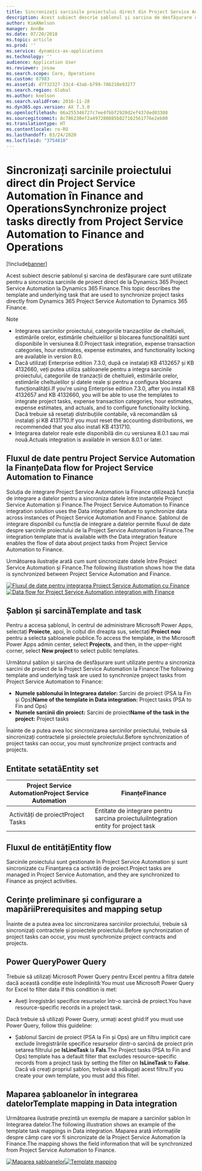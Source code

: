 ```yaml
---
title: Sincronizați sarcinile proiectului direct din Project Service Automation în Finance and Operations
description: Acest subiect descrie șablonul și sarcina de desfășurare care sunt utilizate pentru a sincroniza sarcinile de proiect direct de la Microsoft Dynamics 365 Project Service Automation la Dynamics 365 Finance.
author: KimANelson
manager: AnnBe
ms.date: 07/20/2018
ms.topic: article
ms.prod: ''
ms.service: dynamics-ax-applications
ms.technology: ''
audience: Application User
ms.reviewer: josaw
ms.search.scope: Core, Operations
ms.custom: 87983
ms.assetid: d7f32327-33c4-43ab-b799-786210e93277
ms.search.region: Global
ms.author: knelson
ms.search.validFrom: 2016-11-28
ms.dyn365.ops.version: AX 7.3.0
ms.openlocfilehash: 66a255346727c7ee4fbbf2920d2ef437ded03308
ms.sourcegitcommit: 8c786230ef2a497280885b827162561776e2eb00
ms.translationtype: HT
ms.contentlocale: ro-RO
ms.lasthandoff: 03/24/2020
ms.locfileid: "3754810"
---
```

# <a name="synchronize-project-tasks-directly-from-project-service-automation-to-finance-and-operations"></a><span data-ttu-id="fbb83-103">Sincronizați sarcinile proiectului direct din Project Service Automation în Finance and Operations</span><span class="sxs-lookup"><span data-stu-id="fbb83-103">Synchronize project tasks directly from Project Service Automation to Finance and Operations</span></span>

[!include[banner](../includes/banner.md)]

<span data-ttu-id="fbb83-104">Acest subiect descrie șablonul și sarcina de desfășurare care sunt utilizate pentru a sincroniza sarcinile de proiect direct de la Dynamics 365 Project Service Automation la Dynamics 365 Finance.</span><span class="sxs-lookup"><span data-stu-id="fbb83-104">This topic describes the template and underlying task that are used to synchronize project tasks directly from Dynamics 365 Project Service Automation to Dynamics 365 Finance.</span></span>

> [!NOTE]
> - <span data-ttu-id="fbb83-105">Integrarea sarcinilor proiectului, categoriile tranzacțiilor de cheltuieli, estimările orelor, estimările cheltuielilor și blocarea funcționalității sunt disponibile în versiunea 8.0.</span><span class="sxs-lookup"><span data-stu-id="fbb83-105">Project task integration, expense transaction categories, hour estimates, expense estimates, and functionality locking are available in version 8.0.</span></span>
> - <span data-ttu-id="fbb83-106">Dacă utilizați Enterprise edition 7.3.0, după ce instalați KB 4132657 și KB 4132660, veți putea utiliza șabloanele pentru a integra sarcinile proiectului, categoriile de tranzacții de cheltuieli, estimările orelor, estimările cheltuielilor și datele reale și pentru a configura blocarea funcționalității.</span><span class="sxs-lookup"><span data-stu-id="fbb83-106">If you're using Enterprise edition 7.3.0, after you install KB 4132657 and KB 4132660, you will be able to use the templates to integrate project tasks, expense transaction categories, hour estimates, expense estimates, and actuals, and to configure functionality locking.</span></span> <span data-ttu-id="fbb83-107">Dacă trebuie să resetați distribuțiile contabile, vă recomandăm să instalați și KB 4131710.</span><span class="sxs-lookup"><span data-stu-id="fbb83-107">If you must reset the accounting distributions, we recommended that you also install KB 4131710.</span></span>
> - <span data-ttu-id="fbb83-108">Integrarea datelor reale este disponibilă din cu versiunea 8.0.1 sau mai nouă.</span><span class="sxs-lookup"><span data-stu-id="fbb83-108">Actuals integration is available in version 8.0.1 or later.</span></span>

## <a name="data-flow-for-project-service-automation-to-finance"></a><span data-ttu-id="fbb83-109">Fluxul de date pentru Project Service Automation la Finanțe</span><span class="sxs-lookup"><span data-stu-id="fbb83-109">Data flow for Project Service Automation to Finance</span></span>

<span data-ttu-id="fbb83-110">Soluția de integrare Project Service Automation la Finance utilizează funcția de integrare a datelor pentru a sincroniza datele între instanțele Project Service Automation și Finance.</span><span class="sxs-lookup"><span data-stu-id="fbb83-110">The Project Service Automation to Finance integration solution uses the Data integration feature to synchronize data across instances of Project Service Automation and Finance.</span></span> <span data-ttu-id="fbb83-111">Șablonul de integrare disponibil cu funcția de integrare a datelor permite fluxul de date despre sarcinile proiectului de la Project Service Automation la Finance.</span><span class="sxs-lookup"><span data-stu-id="fbb83-111">The integration template that is available with the Data integration feature enables the flow of data about project tasks from Project Service Automation to Finance.</span></span>

<span data-ttu-id="fbb83-112">Următoarea ilustrație arată cum sunt sincronizate datele între Project Service Automation și Finance.</span><span class="sxs-lookup"><span data-stu-id="fbb83-112">The following illustration shows how the data is synchronized between Project Service Automation and Finance.</span></span>

<span data-ttu-id="fbb83-113">[![Fluxul de date pentru integrarea Project Service Automation cu Finance](./media/ProjectTasksFlow.png)](./media/ProjectTasksFlow.png)</span><span class="sxs-lookup"><span data-stu-id="fbb83-113">[![Data flow for Project Service Automation integration with Finance](./media/ProjectTasksFlow.png)](./media/ProjectTasksFlow.png)</span></span>

## <a name="template-and-task"></a><span data-ttu-id="fbb83-114">Șablon și sarcină</span><span class="sxs-lookup"><span data-stu-id="fbb83-114">Template and task</span></span>

<span data-ttu-id="fbb83-115">Pentru a accesa șablonul, în centrul de administrare Microsoft Power Apps, selectați **Proiecte**, apoi, în colțul din dreapta sus, selectați **Proiect nou** pentru a selecta șabloanele publice.</span><span class="sxs-lookup"><span data-stu-id="fbb83-115">To access the template, in the Microsoft Power Apps admin center, select **Projects**, and then, in the upper-right corner, select **New project** to select public templates.</span></span>

<span data-ttu-id="fbb83-116">Următorul șablon și sarcina de desfășurare sunt utilizate pentru a sincroniza sarcini de proiect de la Project Service Automation la Finance:</span><span class="sxs-lookup"><span data-stu-id="fbb83-116">The following template and underlying task are used to synchronize project tasks from Project Service Automation to Finance:</span></span>

- <span data-ttu-id="fbb83-117">**Numele șablonului în Integrarea datelor:** Sarcini de proiect (PSA la Fin și Ops)</span><span class="sxs-lookup"><span data-stu-id="fbb83-117">**Name of the template in Data integration:** Project tasks (PSA to Fin and Ops)</span></span>
- <span data-ttu-id="fbb83-118">**Numele sarcinii din proiect:** Sarcini de proiect</span><span class="sxs-lookup"><span data-stu-id="fbb83-118">**Name of the task in the project:** Project tasks</span></span>

<span data-ttu-id="fbb83-119">Înainte de a putea avea loc sincronizarea sarcinilor proiectului, trebuie să sincronizați contractele și proiectele proiectului.</span><span class="sxs-lookup"><span data-stu-id="fbb83-119">Before synchronization of project tasks can occur, you must synchronize project contracts and projects.</span></span>

## <a name="entity-set"></a><span data-ttu-id="fbb83-120">Entitate setată</span><span class="sxs-lookup"><span data-stu-id="fbb83-120">Entity set</span></span>

| <span data-ttu-id="fbb83-121">Project Service Automation</span><span class="sxs-lookup"><span data-stu-id="fbb83-121">Project Service Automation</span></span> | <span data-ttu-id="fbb83-122">Finanțe</span><span class="sxs-lookup"><span data-stu-id="fbb83-122">Finance</span></span>                             |
|----------------------------|-------------------------------------|
| <span data-ttu-id="fbb83-123">Activități de proiect</span><span class="sxs-lookup"><span data-stu-id="fbb83-123">Project Tasks</span></span>              | <span data-ttu-id="fbb83-124">Entitate de integrare pentru sarcina proiectului</span><span class="sxs-lookup"><span data-stu-id="fbb83-124">Integration entity for project task</span></span> |

## <a name="entity-flow"></a><span data-ttu-id="fbb83-125">Fluxul de entități</span><span class="sxs-lookup"><span data-stu-id="fbb83-125">Entity flow</span></span>

<span data-ttu-id="fbb83-126">Sarcinile proiectului sunt gestionate în Project Service Automation și sunt sincronizate cu Finanțarea ca activități de proiect.</span><span class="sxs-lookup"><span data-stu-id="fbb83-126">Project tasks are managed in Project Service Automation, and they are synchronized to Finance as project activities.</span></span>

## <a name="prerequisites-and-mapping-setup"></a><span data-ttu-id="fbb83-127">Cerințe preliminare și configurare a mapării</span><span class="sxs-lookup"><span data-stu-id="fbb83-127">Prerequisites and mapping setup</span></span>

<span data-ttu-id="fbb83-128">Înainte de a putea avea loc sincronizarea sarcinilor proiectului, trebuie să sincronizați contractele și proiectele proiectului.</span><span class="sxs-lookup"><span data-stu-id="fbb83-128">Before synchronization of project tasks can occur, you must synchronize project contracts and projects.</span></span>

## <a name="power-query"></a><span data-ttu-id="fbb83-129">Power Query</span><span class="sxs-lookup"><span data-stu-id="fbb83-129">Power Query</span></span>

<span data-ttu-id="fbb83-130">Trebuie să utilizați Microsoft Power Query pentru Excel pentru a filtra datele dacă această condiție este îndeplinită:</span><span class="sxs-lookup"><span data-stu-id="fbb83-130">You must use Microsoft Power Query for Excel to filter data if this condition is met:</span></span>

- <span data-ttu-id="fbb83-131">Aveți înregistrări specifice resurselor într-o sarcină de proiect.</span><span class="sxs-lookup"><span data-stu-id="fbb83-131">You have resource-specific records in a project task.</span></span>

<span data-ttu-id="fbb83-132">Dacă trebuie să utilizați Power Query, urmați acest ghid:</span><span class="sxs-lookup"><span data-stu-id="fbb83-132">If you must use Power Query, follow this guideline:</span></span>

- <span data-ttu-id="fbb83-133">Șablonul Sarcini de proiect (PSA la Fin și Ops) are un filtru implicit care exclude înregistrările specifice resurselor dintr-o sarcină de proiect prin setarea filtrului pe **IsLineTask** la **Fals**.</span><span class="sxs-lookup"><span data-stu-id="fbb83-133">The Project tasks (PSA to Fin and Ops) template has a default filter that excludes resource-specific records from a project task by setting the filter on **IsLineTask** to **False**.</span></span> <span data-ttu-id="fbb83-134">Dacă vă creați propriul șablon, trebuie să adăugați acest filtru.</span><span class="sxs-lookup"><span data-stu-id="fbb83-134">If you create your own template, you must add this filter.</span></span>

## <a name="template-mapping-in-data-integration"></a><span data-ttu-id="fbb83-135">Maparea șabloanelor în integrarea datelor</span><span class="sxs-lookup"><span data-stu-id="fbb83-135">Template mapping in Data integration</span></span>

<span data-ttu-id="fbb83-136">Următoarea ilustrație prezintă un exemplu de mapare a sarcinilor șablon în Integrarea datelor.</span><span class="sxs-lookup"><span data-stu-id="fbb83-136">The following illustration shows an example of the template task mappings in Data integration.</span></span> <span data-ttu-id="fbb83-137">Maparea arată informațiile despre câmp care vor fi sincronizate de la Project Service Automation la Finance.</span><span class="sxs-lookup"><span data-stu-id="fbb83-137">The mapping shows the field information that will be synchronized from Project Service Automation to Finance.</span></span>

<span data-ttu-id="fbb83-138">[![Maparea șabloanelor](./media/ProjectTasksMapping.png)](./media/ProjectTasksMapping.png)</span><span class="sxs-lookup"><span data-stu-id="fbb83-138">[![Template mapping](./media/ProjectTasksMapping.png)](./media/ProjectTasksMapping.png)</span></span>
